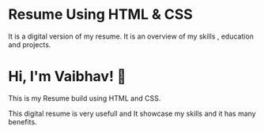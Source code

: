 # Resume Using HTML & CSS

It is a digital version of my resume.
It is an overview of my skills , education and projects.

# Hi, I'm Vaibhav! 👋
This is my Resume build using HTML and CSS.

This digital resume is very usefull and
It showcase my skills and it has many benefits.

